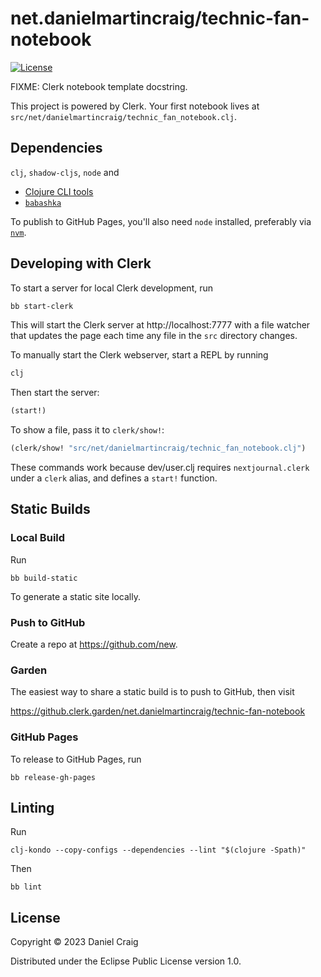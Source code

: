 # net.danielmartincraig/technic-fan-notebook

[![License][license]][license-url]

FIXME: Clerk notebook template docstring.

This project is powered by Clerk. Your first notebook lives at
`src/net/danielmartincraig/technic_fan_notebook.clj`.

## Dependencies

`clj`, `shadow-cljs`, `node` and

- [Clojure CLI tools](https://clojure.org/guides/install_clojure)
- [`babashka`](https://github.com/babashka/babashka#installation)

To publish to GitHub Pages, you'll also need `node` installed, preferably via
[`nvm`](https://github.com/nvm-sh/nvm#installing-and-updating).

## Developing with Clerk

To start a server for local Clerk development, run

```sh
bb start-clerk
```

This will start the Clerk server at http://localhost:7777 with a file
watcher that updates the page each time any file in the `src` directory changes.

To manually start the Clerk webserver, start a REPL by running

```sh
clj
```

Then start the server:

```clj
(start!)
```

To show a file, pass it to `clerk/show!`:

```clj
(clerk/show! "src/net/danielmartincraig/technic_fan_notebook.clj")
```

These commands work because dev/user.clj requires `nextjournal.clerk` under a
`clerk` alias, and defines a `start!` function.

## Static Builds

### Local Build

Run

```
bb build-static
```

To generate a static site locally.

### Push to GitHub

Create a repo at https://github.com/new.

### Garden

The easiest way to share a static build is to push to GitHub, then visit

https://github.clerk.garden/net.danielmartincraig/technic-fan-notebook


### GitHub Pages

To release to GitHub Pages, run

```
bb release-gh-pages
```

## Linting

Run

```
clj-kondo --copy-configs --dependencies --lint "$(clojure -Spath)"
```

Then

```
bb lint
```

## License

Copyright © 2023 Daniel Craig

Distributed under the Eclipse Public License version 1.0.

[license]: https://img.shields.io/badge/License-EPL%201.0-green.svg
[license-url]: LICENSE
